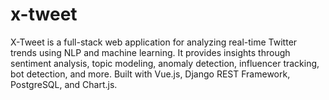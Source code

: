 # x-tweet
X-Tweet is a full-stack web application for analyzing real-time Twitter trends using NLP and machine learning. It provides insights through sentiment analysis, topic modeling, anomaly detection, influencer tracking, bot detection, and more. Built with Vue.js, Django REST Framework, PostgreSQL, and Chart.js.
